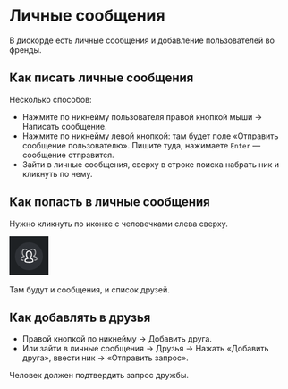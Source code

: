 # Личные сообщения

В дискорде есть личные сообщения и добавление пользователей во френды.

## Как писать личные сообщения

Несколько способов:

* Нажмите по никнейму пользователя правой кнопкой мыши → Написать сообщение.
* Нажмите по никнейму левой кнопкой: там будет поле «Отправить сообщение пользователю». Пишите туда, нажимаете `Enter` — сообщение отправится.
* Зайти в личные сообщения, сверху в строке поиска набрать ник и кликнуть по нему.

## Как попасть в личные сообщения

Нужно кликнуть по иконке с человечками слева сверху.

![](/img/dm.png)

Там будут и сообщения, и список друзей.

## Как добавлять в друзья

* Правой кнопкой по никнейму → Добавить друга.
* Или зайти в личные сообщения → Друзья → Нажать «Добавить друга», ввести ник → «Отправить запрос».

Человек должен подтвердить запрос дружбы.